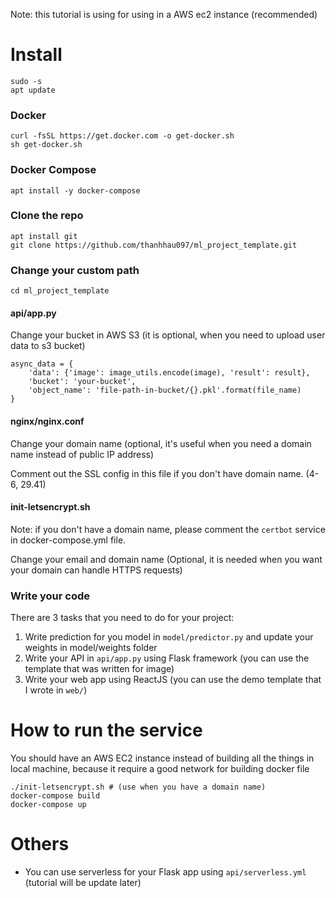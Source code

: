 Note: this tutorial is using for using in a AWS ec2 instance (recommended)

# Install 
```
sudo -s
apt update
```

### Docker 
```
curl -fsSL https://get.docker.com -o get-docker.sh
sh get-docker.sh
```

### Docker Compose
`apt install -y docker-compose`

### Clone the repo
```
apt install git
git clone https://github.com/thanhhau097/ml_project_template.git 
```

### Change your custom path
`cd ml_project_template`
#### api/app.py
Change your bucket in AWS S3 (it is optional, when you need to upload user data to s3 bucket)
```
async_data = {
    'data': {'image': image_utils.encode(image), 'result': result},
    'bucket': 'your-bucket',
    'object_name': 'file-path-in-bucket/{}.pkl'.format(file_name)
}
```

#### nginx/nginx.conf
Change your domain name (optional, it's useful when you need a domain name instead of public IP address)

Comment out the SSL config in this file if you don't have domain name. (4-6, 29.41)

#### init-letsencrypt.sh
Note: if you don't have a domain name, please comment the `certbot` service in docker-compose.yml file.

Change your email and domain name (Optional, it is needed when you want your domain can handle HTTPS requests)

### Write your code
There are 3 tasks that you need to do for your project:

1. Write prediction for you model in `model/predictor.py` and update your weights in model/weights folder
2. Write your API in `api/app.py` using Flask framework (you can use the template that was written for image)
3. Write your web app using ReactJS (you can use the demo template that I wrote in `web/`)

# How to run the service
You should have an AWS EC2 instance instead of building all the things in local machine, because it require a good network 
for building docker file
```
./init-letsencrypt.sh # (use when you have a domain name)
docker-compose build 
docker-compose up
```

# Others
- You can use serverless for your Flask app using `api/serverless.yml` (tutorial will be update later)